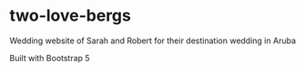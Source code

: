 # two-love-bergs
Wedding website of Sarah and Robert for their destination wedding in Aruba

Built with Bootstrap 5
